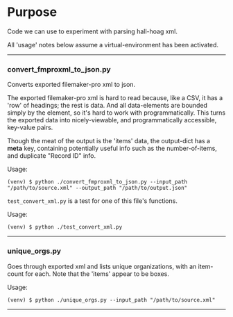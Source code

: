 # Purpose

Code we can use to experiment with parsing hall-hoag xml. 

All 'usage' notes below assume a virtual-environment has been activated.

---


### convert_fmproxml_to_json.py

Converts exported filemaker-pro xml to json.

The exported filemaker-pro xml is hard to read because, like a CSV, it has a 'row' of headings; the rest is data. And all data-elements are bounded simply by the <DATA> element, so it's hard to work with programmatically. This turns the exported data into nicely-viewable, and programmatically accessible, key-value pairs.

Though the meat of the output is the 'items' data, the output-dict has a __meta__ key, containing potentially useful info such as the number-of-items, and duplicate "Record ID" info.

Usage:
```
(venv) $ python ./convert_fmproxml_to_json.py --input_path "/path/to/source.xml" --output_path "/path/to/output.json"
```

`test_convert_xml.py` is a test for one of this file's functions.

Usage:
```
(venv) $ python ./test_convert_xml.py
```

---


### unique_orgs.py

Goes through exported xml and lists unique organizations, with an item-count for each. Note that the 'items' appear to be boxes.

Usage:
```
(venv) $ python ./unique_orgs.py --input_path "/path/to/source.xml"
```

---
